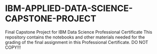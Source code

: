 # IBM-APPLIED-DATA-SCIENCE-CAPSTONE-PROJECT
Final Capstone Project for IBM Data Science Professional Certificate
This repository contains the notebooks and other materials needed for the grading of the final assignment in this Professional Certificate.
DO NOT COPY!!!
